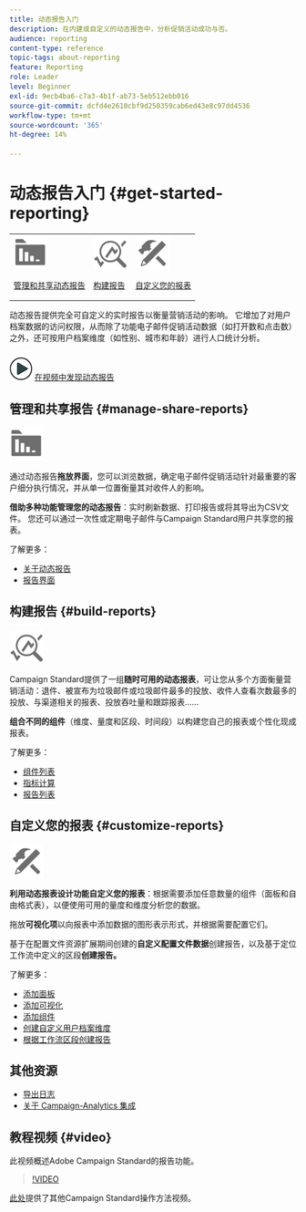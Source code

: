 ```yaml
---
title: 动态报告入门
description: 在内建或自定义的动态报告中，分析促销活动成功与否。
audience: reporting
content-type: reference
topic-tags: about-reporting
feature: Reporting
role: Leader
level: Beginner
exl-id: 9ecb4ba6-c7a3-4b1f-ab73-5eb512ebb016
source-git-commit: dcfd4e2610cbf9d250359cab6ed43e8c97dd4536
workflow-type: tm+mt
source-wordcount: '365'
ht-degree: 14%

---
```


# 动态报告入门 {#get-started-reporting}

<table>
<tr>
<td><img src="assets/do-not-localize/icon_manage.svg" width="60px"><p><a href="#manage-share-reports">管理和共享动态报告</a></p></td>
<td><img src="assets/do-not-localize/icon_build.svg" width="60px"><p><a href="#build-reports">构建报告</a></p></td>
<td><img src="assets/do-not-localize/icon_customize.svg" width="60px"><p><a href="#customize-reports">自定义您的报表</a></p></td></tr>
</table>

动态报告提供完全可自定义的实时报告以衡量营销活动的影响。 它增加了对用户档案数据的访问权限，从而除了功能电子邮件促销活动数据（如打开数和点击数）之外，还可按用户档案维度（如性别、城市和年龄）进行人口统计分析。

![](assets/do-not-localize/how-to-video.png) [在视频中发现动态报告](#video)

## 管理和共享报告 {#manage-share-reports}

<img src="assets/do-not-localize/icon_manage.svg" width="60px">

通过动态报告&#x200B;**拖放界面**，您可以浏览数据，确定电子邮件促销活动针对最重要的客户细分执行情况，并从单一位置衡量其对收件人的影响。

**借助多种功能管理您的动态报告**：实时刷新数据、打印报告或将其导出为CSV文件。 您还可以通过一次性或定期电子邮件与Campaign Standard用户共享您的报表。

了解更多：

* [关于动态报告](../../reporting/using/about-dynamic-reports.md)
* [报告界面](../../reporting/using/reporting-interface.md)

## 构建报告 {#build-reports}

<img src="assets/do-not-localize/icon_build.svg" width="60px">

Campaign Standard提供了一组&#x200B;**随时可用的动态报表**，可让您从多个方面衡量营销活动：退件、被宣布为垃圾邮件或垃圾邮件最多的投放、收件人查看次数最多的投放、与渠道相关的报表、投放吞吐量和跟踪报表……

**组合不同的组件**（维度、量度和区段、时间段）以构建您自己的报表或个性化现成报表。

了解更多：

* [组件列表](../../reporting/using/list-of-components.md)
* [指标计算](../../reporting/using/indicator-calculation.md)
* [报告列表](../../reporting/using/defining-the-report-period.md)

## 自定义您的报表 {#customize-reports}

<img src="assets/do-not-localize/icon_customize.svg" width="60px">

**利用动态报表设计功能自定义您的报表**：根据需要添加任意数量的组件（面板和自由格式表），以便使用可用的量度和维度分析您的数据。

拖放&#x200B;**可视化项**&#x200B;以向报表中添加数据的图形表示形式，并根据需要配置它们。

基于在配置文件资源扩展期间创建的&#x200B;**自定义配置文件数据**&#x200B;创建报告，以及基于定位工作流中定义的区段&#x200B;**创建报告。**

了解更多：

* [添加面板](../../reporting/using/adding-panels.md)
* [添加可视化](../../reporting/using/adding-visualizations.md)
* [添加组件](../../reporting/using/adding-components.md)
* [创建自定义用户档案维度](../../reporting/using/creating-a-custom-profile-dimension.md)
* [根据工作流区段创建报告](../../reporting/using/creating-a-report-workflow-segment.md)

## 其他资源

* [导出日志](../../automating/using/exporting-logs.md)
* [关于 Campaign-Analytics 集成](../../integrating/using/about-campaign-analytics-integration.md)

## 教程视频 {#video}

此视频概述Adobe Campaign Standard的报告功能。

>[!VIDEO](https://video.tv.adobe.com/v/38318?quality=12&captions=chi_hans)

[此处](https://experienceleague.adobe.com/docs/campaign-standard-learn/tutorials/overview.html?lang=zh-Hans)提供了其他Campaign Standard操作方法视频。

